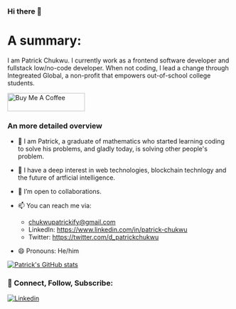### Hi there 👋

# A summary:
I am Patrick Chukwu. I currently work as a frontend software developer and fullstack low/no-code developer. When not coding, I lead a change through Integreated Global, a non-profit that empowers out-of-school college students.


<a href="https://bmc.link/patrickchukwu" target="_blank"><img src="https://cdn.buymeacoffee.com/buttons/default-orange.png" alt="Buy Me A Coffee" height="41" width="174"></a>

### An more detailed overview
- 🔭 I am Patrick, a graduate of mathematics who started learning coding to solve his problems, and gladly today, is solving other people's problem.

- 🌱 I have a deep interest in web technologies, blockchain technlogy and the future of artficial intelligence.

- 👯 I’m open to collaborations.

- 📫 You can reach me via:
  - chukwupatrickify@gmail.com
  - LinkedIn: https://www.linkedin.com/in/patrick-chukwu
  - Twitter: https://twitter.com/d_patrickchukwu

- 😄 Pronouns: He/him


[![Patrick's GitHub stats](https://github-readme-stats.vercel.app/api?username=Patrick-Chukwu)](https://github.com/Patrick-Chukwu/github-readme-stats)



### 🤝 Connect, Follow, Subscribe:
[![Linkedin](https://img.shields.io/badge/LinkedIn-0077B5?style=for-the-badge&logo=linkedin&logoColor=white)](https://www.linkedin.com/in/patrick-chukwu/)

